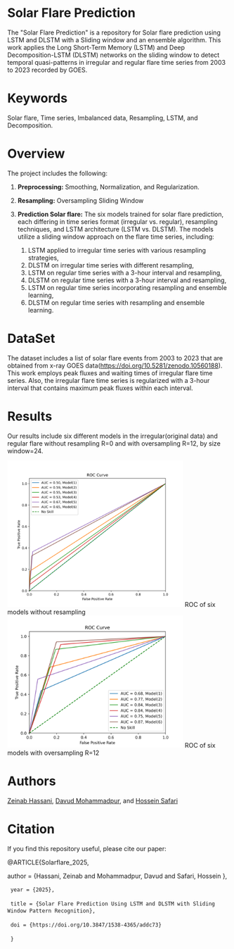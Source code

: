 # Solar Flare Prediction
The "Solar Flare Prediction" is a repository for Solar flare prediction using LSTM and DLSTM with a Sliding window and an ensemble algorithm.
This work applies the  Long Short-Term Memory (LSTM) and Deep Decomposition-LSTM (DLSTM) networks on the sliding window to detect temporal quasi-patterns in irregular and regular flare time series from 2003 to 2023 recorded by GOES.

 # Keywords
Solar flare, Time series, Imbalanced data, Resampling, LSTM, and Decomposition.

# Overview
The project includes the following:

   1. **Preprocessing:** Smoothing, Normalization, and Regularization.
    
   2. **Resampling:** Oversampling Sliding Window

   3. **Prediction Solar flare:** The six models trained for solar flare prediction, each differing in time series format (irregular vs. regular), resampling techniques, and LSTM architecture (LSTM vs. DLSTM). The models utilize a sliding window approach on the flare time series, including:
      1) LSTM applied to irregular time series with various resampling strategies,
      2) DLSTM on irregular time series with different resampling,
      3) LSTM on regular time series with a 3-hour interval and resampling,
      4) DLSTM on regular time series with a 3-hour interval and resampling,
      5) LSTM on regular time series incorporating resampling and ensemble learning,
      6) DLSTM on regular time series with resampling and ensemble learning.


# DataSet
The dataset includes a list of solar flare events from 2003 to 2023 that are obtained  from x-ray GOES data(https://doi.org/10.5281/zenodo.10560188). 
This work employs peak fluxes and waiting times of irregular flare time series. Also, the irregular flare time series is regularized  with a 3-hour interval  that contains maximum peak fluxes within each interval.

# Results
Our results include six different models in the irregular(original data) and regular flare without resampling R=0 and with oversampling  R=12, by size window=24.

<img src="https://github.com/ZeinabHassani/SolarFlarePredition/blob/main/Results/ROC_6models_R0.png" width="400" />
ROC of six models without resampling 
<img src="https://github.com/ZeinabHassani/SolarFlarePredition/blob/main/Results/ROC_6models_R12.png" width="400" />
ROC of six models with oversampling  R=12   

# Authors
[Zeinab Hassani](https://scholar.google.com/citations?user=tDYkBZMAAAAJ&hl=en), [Davud Mohammadpur](https://scholar.google.com/citations?user=f_JH18oAAAAJ&hl=en), and [Hossein Safari](https://scholar.google.com/citations?user=nCc1FV8AAAAJ&hl=en)

# Citation
If you find this repository useful, please cite our paper:

  @ARTICLE{Solarflare_2025,
  
  author = {Hassani, Zeinab and Mohammadpur, Davud and Safari, Hossein },
  
     year = {2025},
     
     title = {Solar Flare Prediction Using LSTM and DLSTM with Sliding Window Pattern Recognition},
     
     doi = {https://doi.org/10.3847/1538-4365/addc73}
     
     }


